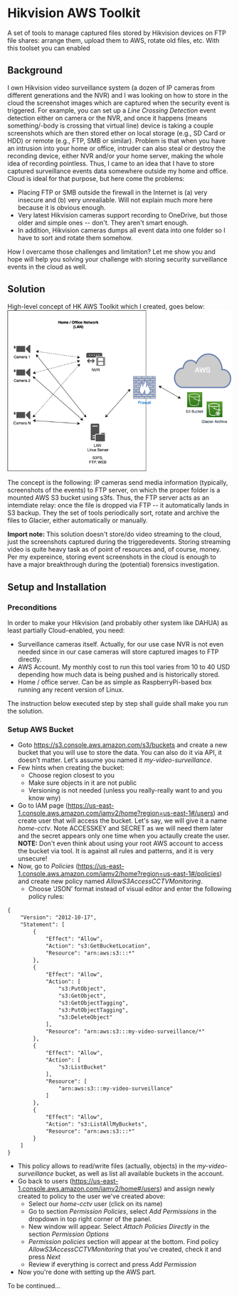 # Hikvision AWS Toolkit
A set of tools to manage captured files stored by Hikvision devices on FTP file shares: arrange them, upload them to AWS, rotate old files, etc. With this toolset you can enabled

## Background
I own Hikvision video surveillance system (a dozen of IP cameras from different generations and the NVR) and I was looking on how to store in the cloud the screenshot images which are captured when the security event is triggered. For example, you can set up a *Line Crossing Detection* event detection either on camera or the NVR, and once it happens (means something/-body is crossing that virtual line) device is taking a couple screenshots which are then stored ether on local storage (e.g., SD Card or HDD) or remote (e.g., FTP, SMB or similar). Problem is that when you have an intrusion into your home or office, intruder can also steal or destroy the reconding device, either NVR and/or your home server, making the whole idea of recording pointless. Thus, I came to an idea that I have to store captured surveillance events data somewhere outside my home and office.
Cloud is ideal for that purpose, but here come the problems:
* Placing FTP or SMB outside the firewall in the Internet is (a) very insecure and (b) very unrealiable. Will not explain much more here because it is obvious enough.
* Very latest Hikvision cameras support recording to OneDrive, but those older and simple ones -- don't. They aren't smart enough.
* In addition, Hikvision cameras dumps all event data into one folder so I have to sort and rotate them somehow.

How I overcame those challenges and limitation? Let me show you and hope will help you solving your challenge with storing security surveillance events in the cloud as well.

## Solution
High-level concept of HK AWS Toolkit which I created, goes below:
![HK AWS Toolkit concept](https://github.com/rpavlyuk/hikvision-aws-toolkit/blob/main/doc/hkawstoolkit_schema.png?raw=true)

The concept is the following: IP cameras send media information (typically, screenshots of the events) to FTP server, on which the proper folder is a mounted AWS S3 bucket using s3fs. Thus, the FTP server acts as an intemdiate relay: once the file is dropped via FTP -- it automatically lands in S3 backup. They the set of tools periodically sort, rotate and archive the files to Glacier, either automatically or manually.

**Import note:** This solution doesn't store/do video streaming to the cloud, just the screenshots captured during the triggeredevents. Storing streaming video is quite heavy task as of point of resources and, of course, money. Per my expereince, storing event screenshots in the cloud is enough to have a major breakthrough during the (potential) forensics investigation.

## Setup and Installation
### Preconditions
In order to make your Hikvision (and probably other system like DAHUA) as least partially Cloud-enabled, you need:
* Surveillance cameras itself. Actually, for our use case NVR is not even needed since in our case cameras will store captured images to FTP directly.
* AWS Account. My monthly cost to run this tool varies from 10 to 40 USD depending how much data is being pushed and is historically stored.
* Home / office server. Can be as simple as RaspberryPi-based box running any recent version of Linux.

The instruction below executed step by step shall guide shall make you run the solution.

### Setup AWS Bucket
* Goto https://s3.console.aws.amazon.com/s3/buckets and create a new bucket that you will use to store the data. You can also do it via API, it doesn't matter. Let's assume you named it *my-video-surveillance*.
* Few hints when creating the bucket:
  * Choose region closest to you
  * Make sure objects in it are not public
  * Versioning is not needed (unless you really-really want to and you know wny)
* Go to IAM page (https://us-east-1.console.aws.amazon.com/iamv2/home?region=us-east-1#/users) and create user that will access the bucket. Let's say, we will give it a name *home-cctv*. Note ACCESSKEY and SECRET as we will need them later and the secret appears only one time when you actaully create the user.
**NOTE:** Don't even think about using your root AWS account to access the bucket via tool. It is against all rules and patterns, and it is very unsecure!
* Now, go to *Policies* (https://us-east-1.console.aws.amazon.com/iamv2/home?region=us-east-1#/policies) and create new policy named *AllowS3AccessCCTVMonitoring*.
  * Choose 'JSON' format instead of visual editor and enter the following policy rules:
```
{
    "Version": "2012-10-17",
    "Statement": [
        {
            "Effect": "Allow",
            "Action": "s3:GetBucketLocation",
            "Resource": "arn:aws:s3:::*"
        },
        {
            "Effect": "Allow",
            "Action": [
                "s3:PutObject",
                "s3:GetObject",
                "s3:GetObjectTagging",
                "s3:PutObjectTagging",
                "s3:DeleteObject"
            ],
            "Resource": "arn:aws:s3:::my-video-surveillance/*"
        },
        {
            "Effect": "Allow",
            "Action": [
                "s3:ListBucket"
            ],
            "Resource": [
                "arn:aws:s3:::my-video-surveillance"
            ]
        },
        {
            "Effect": "Allow",
            "Action": "s3:ListAllMyBuckets",
            "Resource": "arn:aws:s3:::*"
        }
    ]
}
```
  * This policy allows to read/write files (actually, objects) in the *my-video-surveillance* bucket, as well as list all available buckets in the account.
* Go back to users (https://us-east-1.console.aws.amazon.com/iamv2/home#/users) and assign newly created to policy to the user we've created above:
  * Select our *home-cctv* user (click on its name)
  * Go to section *Permission Policies*, select *Add Permissions* in the dropdown in top right corner of the panel.
  * New window will appear. Select *Attach Policies Directly* in the section *Permission Options*
  * *Permission policies* section will appear at the bottom. Find policy *AllowS3AccessCCTVMonitoring* that you've created, check it and press *Next*
  * Review if everything is correct and press *Add Permission*
* Now you're done with setting up the AWS part.


To be continued...
